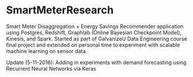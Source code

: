 # SmartMeterResearch
Smart Meter Disaggregation + Energy Savings Recommender application using Postgres, Redshift, Graphlab (Online Bayesian Checkpoint Model), Kinesis, and Spark. Started as part of GalvanizeU Data
Engineering course final project and extended on personal time to experiment with scalable machine learning on sensor data.

Update (5-11-2016):
Adding in experiments with demand forecasting using Recurrent Neural Networks via Keras
